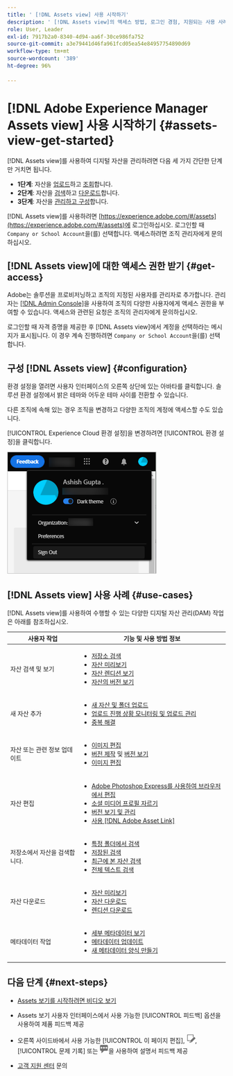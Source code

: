 ```yaml
---
title: ' [!DNL Assets view] 사용 시작하기'
description: ' [!DNL Assets view]의 액세스 방법, 로그인 경험, 지원되는 사용 사례 및 알려진 문제'
role: User, Leader
exl-id: 7917b2a0-8340-4d94-aa6f-30ce986fa752
source-git-commit: a3e79441d46fa961fcd05ea54e84957754890d69
workflow-type: tm+mt
source-wordcount: '389'
ht-degree: 96%

---
```


# [!DNL Adobe Experience Manager Assets view] 사용 시작하기 {#assets-view-get-started}

<!-- TBD: Make links for these steps. -->

[!DNL Assets view]를 사용하여 디지털 자산을 관리하려면 다음 세 가지 간단한 단계만 거치면 됩니다.

* **1단계**: 자산을 [업로드](/help/assets/add-delete-assets-view.md)하고 [조회](/help/assets/navigate-assets-view.md)합니다.
* **2단계**: 자산을 [검색](/help/assets/search-assets-view.md)하고 [다운로드](/help/assets/manage-organize-assets-view.md#download)합니다.
* **3단계**: 자산을 [관리하고 구성](/help/assets/manage-organize-assets-view.md)합니다.

[!DNL Assets view]를 사용하려면 [https://experience.adobe.com/#/assets](https://experience.adobe.com/#/assets)에 로그인하십시오. 로그인할 때 `Company or School Account`을(를) 선택합니다. 액세스하려면 조직 관리자에게 문의하십시오.

<!--In addition, more reference information that can be helpful is [understanding of the user interface](/help/assets/navigate-assets-view.md), [list of use cases](#use-cases), [supported file types](/help/assets/supported-file-formats-assets-view.md), and [known issues](/help/assets/release-notes.md#known-issues).
-->

## [!DNL Assets view]에 대한 액세스 권한 받기 {#get-access}

Adobe는 솔루션을 프로비저닝하고 조직의 지정된 사용자를 관리자로 추가합니다. 관리자는 [[!DNL Admin Console]](https://helpx.adobe.com/enterprise/using/admin-console.html)을 사용하여 조직의 다양한 사용자에게 액세스 권한을 부여할 수 있습니다. 액세스와 관련된 요청은 조직의 관리자에게 문의하십시오.

로그인할 때 자격 증명을 제공한 후 [!DNL Assets view]에서 계정을 선택하라는 메시지가 표시됩니다. 이 경우 계속 진행하려면 `Company or School Account`을(를) 선택합니다.

## 구성 [!DNL Assets view] {#configuration}

환경 설정을 열려면 사용자 인터페이스의 오른쪽 상단에 있는 아바타를 클릭합니다. 솔루션 환경 설정에서 밝은 테마와 어두운 테마 사이를 전환할 수 있습니다.

다른 조직에 속해 있는 경우 조직을 변경하고 다양한 조직의 계정에 액세스할 수도 있습니다.

[!UICONTROL Experience Cloud 환경 설정]을 변경하려면 [!UICONTROL 환경 설정]을 클릭합니다.

![어두운 테마 및 밝은 테마 전환 환경 설정](assets/theme-change.png)

## [!DNL Assets view] 사용 사례 {#use-cases}

[!DNL Assets view]를 사용하여 수행할 수 있는 다양한 디지털 자산 관리(DAM) 작업은 아래를 참조하십시오.

| 사용자 작업 | 기능 및 사용 방법 정보 |
|-----|------|
| 자산 검색 및 보기 | <ul> <li>[저장소 검색](/help/assets/navigate-assets-view.md#view-assets-and-details) </li> <li> [자산 미리보기](/help/assets/navigate-assets-view.md#preview-assets) <li> [자산 렌디션 보기](/help/assets/add-delete-assets-view.md#renditions) </li> <li>[자산의 버전 보기](/help/assets/manage-organize-assets-view.md#view-versions)</li></ul> |
| 새 자산 추가 | <ul> <li>[새 자산 및 폴더 업로드](/help/assets/add-delete.md#add-assets)</li> <li>[업로드 진행 상황 모니터링 및 업로드 관리](/help/assets/add-delete-assets-view.md#upload-progress)</li> <li>[중복 해결](/help/assets/add-delete-assets-view.md#resolve-upload-fails)</li> </ul> |
| 자산 또는 관련 정보 업데이트 | <ul> <li>[이미지 편집](/help/assets/edit-images-assets-view.md)</li> <li>[버전 제작](/help/assets/manage-organize-assets-view.md#create-versions) 및 [버전 보기](/help/assets/manage-organize-assets-view.md#view-versions)</li> <li>[이미지 편집](/help/assets/edit-images-assets-view.md)</li> </ul> |
| 자산 편집 | <ul> <li>[Adobe Photoshop Express를 사용하여 브라우저에서 편집](/help/assets/edit-images-assets-view.md)</li> <li>[소셜 미디어 프로필 자르기](/help/assets/edit-images-assets-view.md#crop-straighten-images)</li> <li>[버전 보기 및 관리](/help/assets/manage-organize-assets-view.md#view-versions)</li> <li>[사용 [!DNL Adobe Asset Link]](/help/assets/integration-assets-view.md#integrations)</ul></ul> |
| 저장소에서 자산을 검색합니다. | <ul> <li>[특정 폴더에서 검색](/help/assets/search-assets-view.md#refine-search-results)</li> <li>[저장된 검색](/help/assets/search-assets-view.md#saved-search)</li> <li>[최근에 본 자산 검색](/help/assets/search-assets-view.md)</li> <li>[전체 텍스트 검색](/help/assets/search-assets-view.md) |
| 자산 다운로드 | <ul> <li> [자산 미리보기](/help/assets/navigate-assets-view.md#preview-assets) </li> <li> [자산 다운로드](/help/assets/manage-organize-assets-view.md#download) <li> [렌디션 다운로드](/help/assets/add-delete-assets-view.md#renditions) </li></ul> |
| 메타데이터 작업 | <ul> <li>[세부 메타데이터 보기](/help/assets/metadata-assets-view.md) </li> <li> [메타데이터 업데이트](/help/assets/metadata-assets-view.md#update-metadata)</li> <li> [새 메타데이터 양식 만들기](/help/assets/metadata-assets-view.md#metadata-forms) </li> </ul> |

## 다음 단계 {#next-steps}

* [Assets 보기를 시작하려면 비디오 보기](https://experienceleague.adobe.com/docs/experience-manager-learn/assets-essentials/getting-started.html)

* Assets 보기 사용자 인터페이스에서 사용 가능한 [!UICONTROL 피드백] 옵션을 사용하여 제품 피드백 제공

* 오른쪽 사이드바에서 사용 가능한 [!UICONTROL 이 페이지 편집], ![페이지 편집](assets/do-not-localize/edit-page.png), [!UICONTROL 문제 기록] 또는 ![GitHub 문제 생성](assets/do-not-localize/github-issue.png)을 사용하여 설명서 피드백 제공

* [고객 지원 센터](https://experienceleague.adobe.com/?support-solution=General#support) 문의


<!--TBD: Merge the below rows in the table when the use cases are documented/available.

| How do I delete assets? | <ul> <li>[Delete assets](/help/assets/manage-organize.md)</li> <li>Recover deleted assets</li> <li>Permanently delete assets</li> </ul> |
| How do I share assets or find shared assets? | <ul> <li>Shared by me</li> <li>Shared with me</li> <li>Share for comments and review</li> <li>Unshare assets</li> </ul> |
| How do I collaborate with others and get my assets reviewed | <ul> <li>Share for review</li> <li>Provide comments. Resolve and filter comments</li> <li>Annotations on images</li> <li>Assign tasks to specific users and prioritize</li> </ul> |

-->

<!-- 

## ![feedback icon](assets/do-not-localize/feedback-icon.png) Provide product feedback {#provide-feedback}

Adobe welcomes feedback about the solution. To provide feedback without even switching your working application, use the [!UICONTROL Feedback] option in the user interface. It also lets you attach files such as screenshots or video recording of an issue.

  ![feedback option in the interface](assets/feedback-panel.png)

To provide feedback for documentation, click [!UICONTROL Edit this page] ![edit the page](assets/do-not-localize/edit-page.png) or [!UICONTROL Log an issue] ![create a GitHub issue](assets/do-not-localize/github-issue.png) from the right sidebar. You can do one of the following: 

* Make the content updates and submit a GitHub pull request.
* Create an issue or ticket in GitHub. Retain the automatically populated article name when creating an issue.

-->
<!--
>[!MORELIKETHIS]
>
>* [Understand the user interface](/help/assets/navigate-asssets-view.md).
>* [Release notes and known issues](/help/assets/release-notes.md).
>* [Supported file types](/help/assets/supported-file-formats.md).
-->
